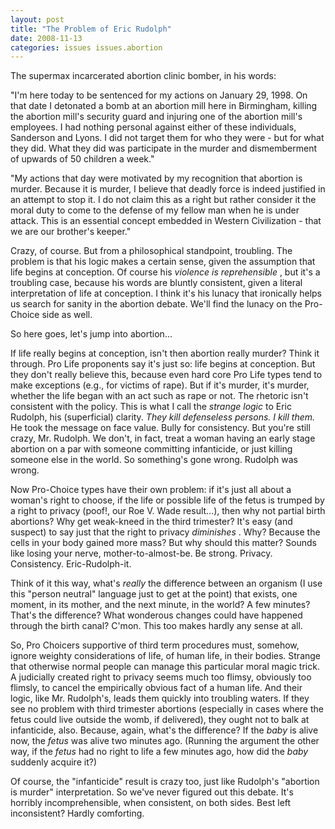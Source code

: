 ```yaml
---
layout: post
title: "The Problem of Eric Rudolph"
date: 2008-11-13
categories: issues issues.abortion
---
```


The supermax incarcerated abortion clinic bomber, in his words:

"I'm here today to be sentenced for my actions on January 29, 1998. On that
date I detonated a bomb at an abortion mill here in Birmingham, killing the
abortion mill's security guard and injuring one of the abortion mill's
employees. I had nothing personal against either of these individuals,
Sanderson and Lyons. I did not target them for who they were - but for what
they did. What they did was participate in the murder and dismemberment of
upwards of 50 children a week."

"My actions that day were motivated by my recognition that abortion is murder.
Because it is murder, I believe that deadly force is indeed justified in an
attempt to stop it. I do not claim this as a right but rather consider it the
moral duty to come to the defense of my fellow man when he is under attack. 
This is an essential concept embedded in Western Civilization - that we are our
brother's keeper."

Crazy, of course. But from a philosophical standpoint, troubling. The problem
is that his logic makes a certain sense, given the assumption that life begins
at conception. Of course his _violence is reprehensible_ , but it's a
troubling case, because his words are bluntly consistent, given a literal
interpretation of life at conception. I think it's his lunacy that ironically
helps us search for sanity in the abortion debate. We'll find the lunacy on the
Pro-Choice side as well.

So here goes, let's jump into abortion...

If life really begins at conception, isn't then abortion really murder? Think
it through. Pro Life proponents say it's just so: life begins at conception. 
But they don't really believe this, because even hard core Pro Life types tend
to make exceptions (e.g., for victims of rape). But if it's murder, it's
murder, whether the life began with an act such as rape or not. The rhetoric
isn't consistent with the policy. This is what I call the _strange logic_ to
Eric Rudolph, his (superficial) clarity. _They kill defenseless persons. I
kill them._ He took the message on face value. Bully for consistency. But
you're still crazy, Mr. Rudolph. We don't, in fact, treat a woman having an
early stage abortion on a par with someone committing infanticide, or just
killing someone else in the world. So something's gone wrong. Rudolph was
wrong.

Now Pro-Choice types have their own problem: if it's just all about a woman's
right to choose, if the life or possible life of the fetus is trumped by a right
to privacy (poof!, our Roe V. Wade result...), then why not partial birth
abortions? Why get weak-kneed in the third trimester? It's easy (and suspect)
to say just that the right to privacy _diminishes_ . Why? Because the cells
in your body gained more mass? But why should this matter? Sounds like losing
your nerve, mother-to-almost-be. Be strong. Privacy. Consistency. 
Eric-Rudolph-it.

Think of it this way, what's _really_ the difference between an organism (I use
this "person neutral" language just to get at the point) that exists, one
moment, in its mother, and the next minute, in the world? A few minutes? 
That's the difference? What wonderous changes could have happened through the
birth canal? C'mon. This too makes hardly any sense at all. 

So, Pro Choicers supportive of third term procedures must, somehow, ignore
weighty considerations of life, of human life, in their bodies. Strange that
otherwise normal people can manage this particular moral magic trick. A
judicially created right to privacy seems much too flimsy, obviously too
flimsly, to cancel the empirically obvious fact of a human life. And their
logic, like Mr. Rudolph's, leads them quickly into troubling waters. If they
see no problem with third trimester abortions (especially in cases where the
fetus could live outside the womb, if delivered), they ought not to balk at
infanticide, also. Because, again, what's the difference? If the _baby_ is
alive now, the _fetus_ was alive two minutes ago. (Running the argument the
other way, if the _fetus_ had no right to life a few minutes ago, how did the 
_baby_ suddenly acquire it?) 

Of course, the "infanticide" result is crazy too, just like Rudolph's "abortion
is murder" interpretation. So we've never figured out this debate. It's
horribly incomprehensible, when consistent, on both sides. Best left
inconsistent? Hardly
comforting.